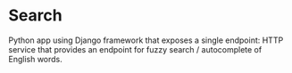 # Search
Python app using Django framework that exposes a single endpoint: HTTP service that provides an endpoint for fuzzy search / autocomplete of English words.
